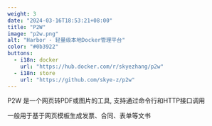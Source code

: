 ```yaml
---
weight: 3
date: "2024-03-16T18:53:21+08:00"
title: "P2W"
image: "p2w.png"
alt: "Harbor - 轻量级本地Docker管理平台"
color: "#0b3922"
buttons:
  - i18n: docker
    url: "https://hub.docker.com/r/skyezhang/p2w"
  - i18n: store
    url: "https://github.com/skye-z/p2w"
---
```


P2W 是一个网页转PDF或图片的工具, 支持通过命令行和HTTP接口调用

一般用于基于网页模板生成发票、合同、表单等文书
